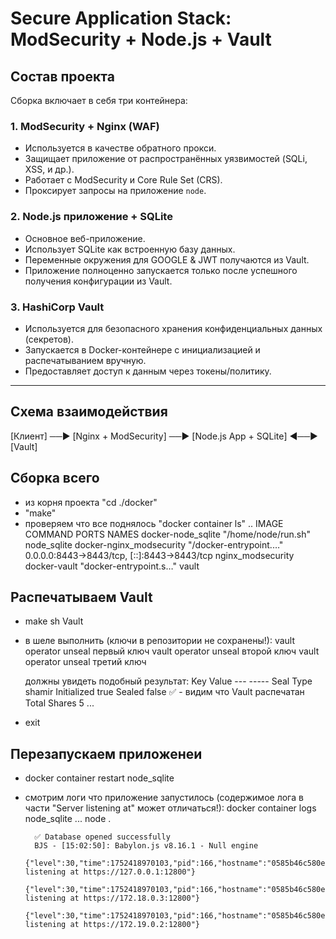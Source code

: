 # Secure Application Stack: ModSecurity + Node.js + Vault

## Состав проекта

Сборка включает в себя три контейнера:

### 1. **ModSecurity + Nginx (WAF)**

- Используется в качестве обратного прокси.
- Защищает приложение от распространённых уязвимостей (SQLi, XSS, и др.).
- Работает с ModSecurity и Core Rule Set (CRS).
- Проксирует запросы на приложение `node`.

### 2. **Node.js приложение + SQLite**

- Основное веб-приложение.
- Использует SQLite как встроенную базу данных.
- Переменные окружения для GOOGLE & JWT получаются из Vault.
- Приложение полноценно запускается только после успешного получения конфигурации из Vault.

### 3. **HashiCorp Vault**

- Используется для безопасного хранения конфиденциальных данных (секретов).
- Запускается в Docker-контейнере с инициализацией и распечатыванием вручную.
- Предоставляет доступ к данным через токены/политику.

---

## Схема взаимодействия

[Клиент] ──► [Nginx + ModSecurity] ──► [Node.js App + SQLite] ◄──► [Vault]

## Сборка всего

- из корня проекта "cd ./docker"
- "make"
- проверяем что все поднялось "docker container ls"
	..	IMAGE                      COMMAND                  PORTS                                                   NAMES
		docker-node_sqlite         "/home/node/run.sh"      														node_sqlite
		docker-nginx_modsecurity   "/docker-entrypoint.…"	0.0.0.0:8443->8443/tcp, [::]:8443->8443/tcp   nginx_modsecurity
		docker-vault               "docker-entrypoint.s…"															vault

## Распечатываем Vault

- make sh Vault
- в шеле выполнить (ключи в репозитории не сохранены!):
	vault operator unseal первый ключ
	vault operator unseal второй ключ
	vault operator unseal третий ключ

	должны увидеть подобный результат:
		Key             Value
		---             -----
		Seal Type       shamir
		Initialized     true
		Sealed          false		✅ - видим что Vault распечатан
		Total Shares    5
		...
- exit

## Перезапускаем приложенеи

- docker container restart node_sqlite
- смотрим логи что приложение запустилось (содержимое лога в части "Server listening at" может отличаться!):
	docker container logs node_sqlite
		...
		node .

		✅ Database opened successfully
		BJS - [15:02:50]: Babylon.js v8.16.1 - Null engine
		{"level":30,"time":1752418970103,"pid":166,"hostname":"0585b46c580e","msg":"Server listening at https://127.0.0.1:12800"}
		{"level":30,"time":1752418970103,"pid":166,"hostname":"0585b46c580e","msg":"Server listening at https://172.18.0.3:12800"}
		{"level":30,"time":1752418970103,"pid":166,"hostname":"0585b46c580e","msg":"Server listening at https://172.19.0.2:12800"}
